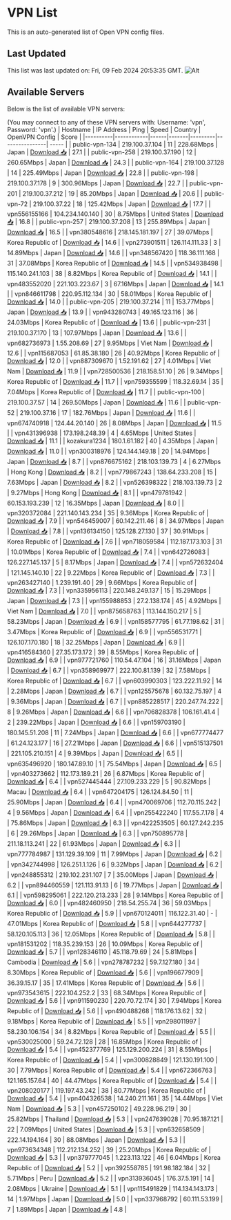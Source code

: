 # VPN List

This is an auto-generated list of Open VPN config files.

## Last Updated

This list was last updated on: Fri, 09 Feb 2024 20:53:35 GMT.
![Alt](https://repobeats.axiom.co/api/embed/186b98318ef1479477931607c1ad7d823f12451f.svg "Repobeats analytics image")

## Available Servers

Below is the list of available VPN servers:

(You may connect to any of these VPN servers with: Username: 'vpn', Password: 'vpn'.)
| Hostname | IP Address | Ping | Speed | Country | OpenVPN Config | Score |
|----------|------------|------|-------|---------|----------------| ----- |
| public-vpn-134 | 219.100.37.104 | 11 | 228.68Mbps | Japan | [Download 📥](./configs/server_0_JP.ovpn) | 27.1 |
| public-vpn-258 | 219.100.37.190 | 12 | 260.65Mbps | Japan | [Download 📥](./configs/server_1_JP.ovpn) | 24.3 |
| public-vpn-164 | 219.100.37.128 | 14 | 225.49Mbps | Japan | [Download 📥](./configs/server_2_JP.ovpn) | 22.8 |
| public-vpn-198 | 219.100.37.178 | 9 | 300.96Mbps | Japan | [Download 📥](./configs/server_3_JP.ovpn) | 22.7 |
| public-vpn-201 | 219.100.37.212 | 19 | 85.20Mbps | Japan | [Download 📥](./configs/server_4_JP.ovpn) | 20.6 |
| public-vpn-72 | 219.100.37.22 | 18 | 125.42Mbps | Japan | [Download 📥](./configs/server_5_JP.ovpn) | 17.7 |
| vpn556155166 | 104.234.140.140 | 30 | 8.75Mbps | United States | [Download 📥](./configs/server_6_US.ovpn) | 16.8 |
| public-vpn-257 | 219.100.37.208 | 13 | 255.89Mbps | Japan | [Download 📥](./configs/server_7_JP.ovpn) | 16.5 |
| vpn380548616 | 218.145.181.197 | 27 | 39.07Mbps | Korea Republic of | [Download 📥](./configs/server_8_KR.ovpn) | 14.6 |
| vpn273901511 | 126.114.111.33 | 3 | 14.89Mbps | Japan | [Download 📥](./configs/server_9_JP.ovpn) | 14.6 |
| vpn348567420 | 118.36.111.168 | 31 | 37.08Mbps | Korea Republic of | [Download 📥](./configs/server_10_KR.ovpn) | 14.5 |
| vpn534938498 | 115.140.241.103 | 38 | 8.82Mbps | Korea Republic of | [Download 📥](./configs/server_11_KR.ovpn) | 14.1 |
| vpn483552020 | 221.103.223.67 | 3 | 67.16Mbps | Japan | [Download 📥](./configs/server_12_JP.ovpn) | 14.1 |
| vpn846611798 | 220.95.112.134 | 30 | 58.01Mbps | Korea Republic of | [Download 📥](./configs/server_13_KR.ovpn) | 14.0 |
| public-vpn-205 | 219.100.37.214 | 11 | 153.77Mbps | Japan | [Download 📥](./configs/server_14_JP.ovpn) | 13.9 |
| vpn943280743 | 49.165.123.116 | 36 | 24.03Mbps | Korea Republic of | [Download 📥](./configs/server_15_KR.ovpn) | 13.6 |
| public-vpn-231 | 219.100.37.170 | 13 | 107.97Mbps | Japan | [Download 📥](./configs/server_16_JP.ovpn) | 13.6 |
| vpn682736973 | 1.55.208.69 | 27 | 9.95Mbps | Viet Nam | [Download 📥](./configs/server_17_VN.ovpn) | 12.6 |
| vpn115687053 | 61.85.38.180 | 26 | 40.92Mbps | Korea Republic of | [Download 📥](./configs/server_18_KR.ovpn) | 12.0 |
| vpn887309670 | 1.52.191.62 | 27 | 4.01Mbps | Viet Nam | [Download 📥](./configs/server_19_VN.ovpn) | 11.9 |
| vpn728500536 | 218.158.51.10 | 26 | 9.34Mbps | Korea Republic of | [Download 📥](./configs/server_20_KR.ovpn) | 11.7 |
| vpn759355599 | 118.32.69.14 | 35 | 7.04Mbps | Korea Republic of | [Download 📥](./configs/server_21_KR.ovpn) | 11.7 |
| public-vpn-100 | 219.100.37.57 | 14 | 269.50Mbps | Japan | [Download 📥](./configs/server_22_JP.ovpn) | 11.6 |
| public-vpn-52 | 219.100.37.16 | 17 | 182.76Mbps | Japan | [Download 📥](./configs/server_23_JP.ovpn) | 11.6 |
| vpn674740918 | 124.44.20.140 | 26 | 8.08Mbps | Japan | [Download 📥](./configs/server_24_JP.ovpn) | 11.5 |
| vpn431396938 | 173.198.248.39 | 4 | 4.65Mbps | United States | [Download 📥](./configs/server_25_US.ovpn) | 11.1 |
| kozakura1234 | 180.1.61.182 | 40 | 4.35Mbps | Japan | [Download 📥](./configs/server_26_JP.ovpn) | 11.0 |
| vpn300318976 | 124.144.149.18 | 20 | 14.94Mbps | Japan | [Download 📥](./configs/server_27_JP.ovpn) | 8.7 |
| vpn876675162 | 218.103.139.73 | 4 | 6.27Mbps | Hong Kong | [Download 📥](./configs/server_28_HK.ovpn) | 8.2 |
| vpn779867243 | 138.64.233.208 | 15 | 7.63Mbps | Japan | [Download 📥](./configs/server_29_JP.ovpn) | 8.2 |
| vpn526398322 | 218.103.139.73 | 2 | 9.27Mbps | Hong Kong | [Download 📥](./configs/server_30_HK.ovpn) | 8.1 |
| vpn479781942 | 60.153.193.239 | 12 | 16.35Mbps | Japan | [Download 📥](./configs/server_31_JP.ovpn) | 8.0 |
| vpn320372084 | 221.140.143.234 | 35 | 9.36Mbps | Korea Republic of | [Download 📥](./configs/server_32_KR.ovpn) | 7.9 |
| vpn546459007 | 60.142.211.46 | 8 | 34.97Mbps | Japan | [Download 📥](./configs/server_33_JP.ovpn) | 7.8 |
| vpn136134150 | 125.128.27.130 | 37 | 30.91Mbps | Korea Republic of | [Download 📥](./configs/server_34_KR.ovpn) | 7.6 |
| vpn718059584 | 112.187.173.103 | 31 | 10.01Mbps | Korea Republic of | [Download 📥](./configs/server_35_KR.ovpn) | 7.4 |
| vpn642726083 | 126.227.145.137 | 5 | 8.17Mbps | Japan | [Download 📥](./configs/server_36_JP.ovpn) | 7.4 |
| vpn572632404 | 121.145.140.10 | 22 | 9.22Mbps | Korea Republic of | [Download 📥](./configs/server_37_KR.ovpn) | 7.3 |
| vpn263427140 | 1.239.191.40 | 29 | 9.66Mbps | Korea Republic of | [Download 📥](./configs/server_38_KR.ovpn) | 7.3 |
| vpn335956113 | 220.148.249.137 | 15 | 15.29Mbps | Japan | [Download 📥](./configs/server_39_JP.ovpn) | 7.3 |
| vpn155988853 | 27.2.138.174 | 45 | 4.92Mbps | Viet Nam | [Download 📥](./configs/server_40_VN.ovpn) | 7.0 |
| vpn875658763 | 113.144.150.217 | 5 | 58.23Mbps | Japan | [Download 📥](./configs/server_41_JP.ovpn) | 6.9 |
| vpn158577795 | 61.77.198.62 | 31 | 3.47Mbps | Korea Republic of | [Download 📥](./configs/server_42_KR.ovpn) | 6.9 |
| vpn556531771 | 126.107.170.180 | 18 | 32.25Mbps | Japan | [Download 📥](./configs/server_43_JP.ovpn) | 6.9 |
| vpn416584360 | 27.35.173.172 | 39 | 8.55Mbps | Korea Republic of | [Download 📥](./configs/server_44_KR.ovpn) | 6.9 |
| vpn977721760 | 110.54.47.104 | 16 | 31.16Mbps | Japan | [Download 📥](./configs/server_45_JP.ovpn) | 6.7 |
| vpn358969977 | 222.100.81.139 | 32 | 7.58Mbps | Korea Republic of | [Download 📥](./configs/server_46_KR.ovpn) | 6.7 |
| vpn603990303 | 123.222.11.92 | 14 | 2.28Mbps | Japan | [Download 📥](./configs/server_47_JP.ovpn) | 6.7 |
| vpn125575678 | 60.132.75.197 | 4 | 9.36Mbps | Japan | [Download 📥](./configs/server_48_JP.ovpn) | 6.7 |
| vpn885228517 | 220.247.74.222 | 8 | 9.26Mbps | Japan | [Download 📥](./configs/server_49_JP.ovpn) | 6.6 |
| vpn706828378 | 106.161.41.4 | 2 | 239.22Mbps | Japan | [Download 📥](./configs/server_50_JP.ovpn) | 6.6 |
| vpn159703190 | 180.145.51.208 | 11 | 7.24Mbps | Japan | [Download 📥](./configs/server_51_JP.ovpn) | 6.6 |
| vpn677774477 | 61.24.123.177 | 16 | 27.21Mbps | Japan | [Download 📥](./configs/server_52_JP.ovpn) | 6.6 |
| vpn515137501 | 221.105.210.151 | 4 | 9.39Mbps | Japan | [Download 📥](./configs/server_53_JP.ovpn) | 6.5 |
| vpn635496920 | 180.147.89.10 | 1 | 75.54Mbps | Japan | [Download 📥](./configs/server_54_JP.ovpn) | 6.5 |
| vpn403273662 | 112.173.189.21 | 26 | 6.87Mbps | Korea Republic of | [Download 📥](./configs/server_55_KR.ovpn) | 6.4 |
| vpn527445444 | 27.109.233.229 | 5 | 90.82Mbps | Macau | [Download 📥](./configs/server_56_MO.ovpn) | 6.4 |
| vpn647204175 | 126.124.84.50 | 11 | 25.90Mbps | Japan | [Download 📥](./configs/server_57_JP.ovpn) | 6.4 |
| vpn470069706 | 112.70.115.242 | 4 | 9.56Mbps | Japan | [Download 📥](./configs/server_58_JP.ovpn) | 6.4 |
| vpn255422240 | 117.55.7.178 | 4 | 75.86Mbps | Japan | [Download 📥](./configs/server_59_JP.ovpn) | 6.3 |
| vpn422253505 | 60.127.242.235 | 6 | 29.26Mbps | Japan | [Download 📥](./configs/server_60_JP.ovpn) | 6.3 |
| vpn750895778 | 211.18.113.241 | 22 | 61.93Mbps | Japan | [Download 📥](./configs/server_61_JP.ovpn) | 6.3 |
| vpn777784987 | 131.129.39.109 | 11 | 7.99Mbps | Japan | [Download 📥](./configs/server_62_JP.ovpn) | 6.2 |
| vpn342744998 | 126.251.1.126 | 6 | 9.32Mbps | Japan | [Download 📥](./configs/server_63_JP.ovpn) | 6.2 |
| vpn248855312 | 219.102.231.107 | 7 | 35.00Mbps | Japan | [Download 📥](./configs/server_64_JP.ovpn) | 6.2 |
| vpn894460559 | 121.113.91.13 | 6 | 19.77Mbps | Japan | [Download 📥](./configs/server_65_JP.ovpn) | 6.1 |
| vpn598295061 | 222.120.213.233 | 28 | 9.14Mbps | Korea Republic of | [Download 📥](./configs/server_66_KR.ovpn) | 6.0 |
| vpn482460950 | 218.54.255.74 | 36 | 59.03Mbps | Korea Republic of | [Download 📥](./configs/server_67_KR.ovpn) | 5.9 |
| vpn670124011 | 116.122.31.40 | - | 47.01Mbps | Korea Republic of | [Download 📥](./configs/server_68_KR.ovpn) | 5.8 |
| vpn644277737 | 58.120.105.113 | 36 | 12.05Mbps | Korea Republic of | [Download 📥](./configs/server_69_KR.ovpn) | 5.8 |
| vpn181531202 | 118.35.239.153 | 26 | 10.09Mbps | Korea Republic of | [Download 📥](./configs/server_70_KR.ovpn) | 5.7 |
| vpn128346110 | 45.118.79.69 | 24 | 5.81Mbps | Cambodia | [Download 📥](./configs/server_71_KH.ovpn) | 5.6 |
| vpn278787232 | 59.7.127.180 | 34 | 8.30Mbps | Korea Republic of | [Download 📥](./configs/server_72_KR.ovpn) | 5.6 |
| vpn196677909 | 36.39.15.17 | 35 | 17.41Mbps | Korea Republic of | [Download 📥](./configs/server_73_KR.ovpn) | 5.6 |
| vpn973543615 | 222.104.252.2 | 33 | 68.34Mbps | Korea Republic of | [Download 📥](./configs/server_74_KR.ovpn) | 5.6 |
| vpn911590230 | 220.70.72.174 | 30 | 7.94Mbps | Korea Republic of | [Download 📥](./configs/server_75_KR.ovpn) | 5.6 |
| vpn490488268 | 118.176.13.62 | 32 | 9.18Mbps | Korea Republic of | [Download 📥](./configs/server_76_KR.ovpn) | 5.5 |
| vpn298011997 | 58.230.106.154 | 34 | 8.82Mbps | Korea Republic of | [Download 📥](./configs/server_77_KR.ovpn) | 5.5 |
| vpn530025000 | 59.24.72.128 | 28 | 16.85Mbps | Korea Republic of | [Download 📥](./configs/server_78_KR.ovpn) | 5.4 |
| vpn452377769 | 125.129.200.224 | 31 | 8.55Mbps | Korea Republic of | [Download 📥](./configs/server_79_KR.ovpn) | 5.4 |
| vpn300828849 | 121.130.191.100 | 30 | 7.79Mbps | Korea Republic of | [Download 📥](./configs/server_80_KR.ovpn) | 5.4 |
| vpn672366763 | 121.165.157.64 | 40 | 44.47Mbps | Korea Republic of | [Download 📥](./configs/server_81_KR.ovpn) | 5.4 |
| vpn208020177 | 119.197.43.242 | 38 | 80.77Mbps | Korea Republic of | [Download 📥](./configs/server_82_KR.ovpn) | 5.4 |
| vpn404326538 | 14.240.211.161 | 35 | 14.44Mbps | Viet Nam | [Download 📥](./configs/server_83_VN.ovpn) | 5.3 |
| vpn457250102 | 49.228.96.219 | 30 | 25.82Mbps | Thailand | [Download 📥](./configs/server_84_TH.ovpn) | 5.3 |
| vpn247639028 | 70.95.187.121 | 22 | 7.09Mbps | United States | [Download 📥](./configs/server_85_US.ovpn) | 5.3 |
| vpn632658509 | 222.14.194.164 | 30 | 88.08Mbps | Japan | [Download 📥](./configs/server_86_JP.ovpn) | 5.3 |
| vpn973634348 | 112.212.134.252 | 39 | 25.20Mbps | Korea Republic of | [Download 📥](./configs/server_87_KR.ovpn) | 5.3 |
| vpn379777045 | 1.223.113.122 | 46 | 6.04Mbps | Korea Republic of | [Download 📥](./configs/server_88_KR.ovpn) | 5.2 |
| vpn392558785 | 191.98.182.184 | 32 | 5.71Mbps | Peru | [Download 📥](./configs/server_89_PE.ovpn) | 5.2 |
| vpn313936045 | 176.37.5.191 | 14 | 2.08Mbps | Ukraine | [Download 📥](./configs/server_90_UA.ovpn) | 5.1 |
| vpn115491829 | 114.134.143.173 | 14 | 1.97Mbps | Japan | [Download 📥](./configs/server_91_JP.ovpn) | 5.0 |
| vpn337968792 | 60.111.53.199 | 7 | 1.89Mbps | Japan | [Download 📥](./configs/server_92_JP.ovpn) | 4.8 |
